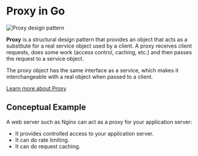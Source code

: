 **Proxy** in Go
===============

![Proxy design pattern](https://refactoring.guru/images/patterns/content/proxy/proxy.png)

**Proxy** is a structural design pattern that provides an object that acts as a substitute for a real service object used by a client. A proxy receives client requests, does some work (access control, caching, etc.) and then passes the request to a service object.

The proxy object has the same interface as a service, which makes it interchangeable with a real object when passed to a client.

[Learn more about Proxy](https://refactoring.guru/design-patterns/proxy)

Conceptual Example
------------------

A web server such as Nginx can act as a proxy for your application server:

*   It provides controlled access to your application server.
*   It can do rate limiting.
*   It can do request caching.
